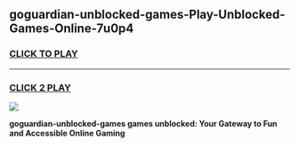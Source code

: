 
## goguardian-unblocked-games-Play-Unblocked-Games-Online-7u0p4
<h3>
<a href="https://premium76.site?title=goguardian-unblocked-games&ref=24A">CLICK TO PLAY</a></h3>
<hr>

<h3>
<a href="https://premium76.site?title=goguardian-unblocked-games&ref=24A">CLICK 2 PLAY</a>
  
</h3>

<a href="https://premium76.site?title=goguardian-unblocked-games&ref=24A"><img src="https://clearcache.store/games.png"></a>


**goguardian-unblocked-games games unblocked: Your Gateway to Fun and Accessible Online Gaming**
